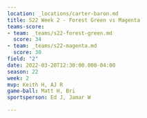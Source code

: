 ```yaml
---
location: _locations/carter-baron.md
title: S22 Week 2 - Forest Green vs Magenta
teams-score:
- team: _teams/s22-forest-green.md
  score: 34
- team: _teams/s22-magenta.md
  score: 30
field: "2"
date: 2022-03-20T12:30:00.000-04:00
season: 22
week: 2
mvp: Keith H, AJ R
game-ball: Matt H, Bri
sportsperson: Ed J, Jamar W

---
```

